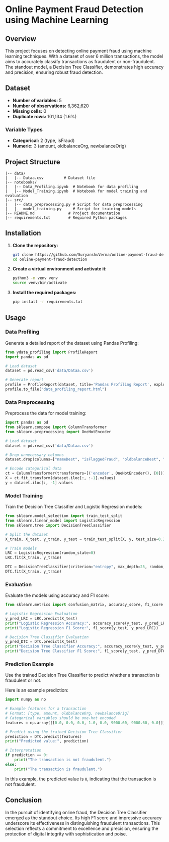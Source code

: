 # Online Payment Fraud Detection using Machine Learning

## Overview

This project focuses on detecting online payment fraud using machine learning techniques. With a dataset of over 6 million transactions, the model aims to accurately classify transactions as fraudulent or non-fraudulent. The standout model, a Decision Tree Classifier, demonstrates high accuracy and precision, ensuring robust fraud detection.

## Dataset

- **Number of variables:** 5
- **Number of observations:** 6,362,620
- **Missing cells:** 0
- **Duplicate rows:** 101,134 (1.6%)

### Variable Types

- **Categorical:** 2 (type, isFraud)
- **Numeric:** 3 (amount, oldbalanceOrg, newbalanceOrig)

## Project Structure

```
|-- data/
|   |-- Dataa.csv         # Dataset file
|-- notebooks/
|   |-- Data_Profiling.ipynb  # Notebook for data profiling
|   |-- Model_Training.ipynb  # Notebook for model training and evaluation
|-- src/
|   |-- data_preprocessing.py # Script for data preprocessing
|   |-- model_training.py     # Script for training models
|-- README.md               # Project documentation
|-- requirements.txt        # Required Python packages
```

## Installation

1. **Clone the repository:**

    ```bash
    git clone https://github.com/SuryanshuVerma/online-payment-fraud-detection.git
    cd online-payment-fraud-detection
    ```

2. **Create a virtual environment and activate it:**

    ```bash
    python3 -m venv venv
    source venv/bin/activate
    ```

3. **Install the required packages:**

    ```bash
    pip install -r requirements.txt
    ```

## Usage

### Data Profiling

Generate a detailed report of the dataset using Pandas Profiling:

```python
from ydata_profiling import ProfileReport
import pandas as pd

# Load dataset
dataset = pd.read_csv('data/Dataa.csv')

# Generate report
profile = ProfileReport(dataset, title='Pandas Profiling Report', explorative=True)
profile.to_file("data_profiling_report.html")
```

### Data Preprocessing

Preprocess the data for model training:

```python
import pandas as pd
from sklearn.compose import ColumnTransformer
from sklearn.preprocessing import OneHotEncoder

# Load dataset
dataset = pd.read_csv('data/Dataa.csv')

# Drop unnecessary columns
dataset.drop(columns=["nameDest", "isFlaggedFraud", "oldbalanceDest", "newbalanceDest"], inplace=True)

# Encode categorical data
ct = ColumnTransformer(transformers=[('encoder', OneHotEncoder(), [0])], remainder='passthrough')
X = ct.fit_transform(dataset.iloc[:, :-1].values)
y = dataset.iloc[:, -1].values
```

### Model Training

Train the Decision Tree Classifier and Logistic Regression models:

```python
from sklearn.model_selection import train_test_split
from sklearn.linear_model import LogisticRegression
from sklearn.tree import DecisionTreeClassifier

# Split the dataset
X_train, X_test, y_train, y_test = train_test_split(X, y, test_size=0.2, random_state=42)

# Train models
LRC = LogisticRegression(random_state=0)
LRC.fit(X_train, y_train)

DTC = DecisionTreeClassifier(criterion="entropy", max_depth=25, random_state=42)
DTC.fit(X_train, y_train)
```

### Evaluation

Evaluate the models using accuracy and F1 score:

```python
from sklearn.metrics import confusion_matrix, accuracy_score, f1_score

# Logistic Regression Evaluation
y_pred_LRC = LRC.predict(X_test)
print("Logistic Regression Accuracy:", accuracy_score(y_test, y_pred_LRC))
print("Logistic Regression F1 Score:", f1_score(y_test, y_pred_LRC))

# Decision Tree Classifier Evaluation
y_pred_DTC = DTC.predict(X_test)
print("Decision Tree Classifier Accuracy:", accuracy_score(y_test, y_pred_DTC))
print("Decision Tree Classifier F1 Score:", f1_score(y_test, y_pred_DTC))
```

### Prediction Example

Use the trained Decision Tree Classifier to predict whether a transaction is fraudulent or not. 

Here is an example prediction:

```python
import numpy as np

# Example features for a transaction
# Format: [type, amount, oldbalanceOrg, newbalanceOrig]
# Categorical variables should be one-hot encoded
features = np.array([[0.0, 0.0, 0.0, 1.0, 0.0, 9000.60, 9000.60, 0.0]])

# Predict using the trained Decision Tree Classifier
prediction = DTC.predict(features)
print("Predicted value:", prediction)

# Interpretation
if prediction == 0:
    print("The transaction is not fraudulent.")
else:
    print("The transaction is fraudulent.")
```

In this example, the predicted value is `0`, indicating that the transaction is not fraudulent.

## Conclusion

In the pursuit of identifying online fraud, the Decision Tree Classifier emerged as the standout choice. Its high F1 score and impressive accuracy underscore its effectiveness in distinguishing fraudulent transactions. This selection reflects a commitment to excellence and precision, ensuring the protection of digital integrity with sophistication and poise.


